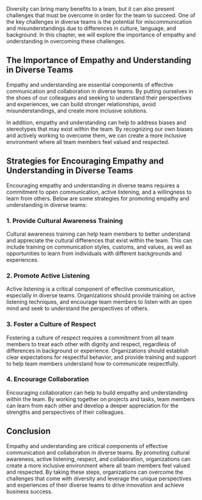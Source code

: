 
Diversity can bring many benefits to a team, but it can also present challenges that must be overcome in order for the team to succeed. One of the key challenges in diverse teams is the potential for miscommunication and misunderstandings due to differences in culture, language, and background. In this chapter, we will explore the importance of empathy and understanding in overcoming these challenges.

The Importance of Empathy and Understanding in Diverse Teams
------------------------------------------------------------

Empathy and understanding are essential components of effective communication and collaboration in diverse teams. By putting ourselves in the shoes of our colleagues and seeking to understand their perspectives and experiences, we can build stronger relationships, avoid misunderstandings, and create more inclusive solutions.

In addition, empathy and understanding can help to address biases and stereotypes that may exist within the team. By recognizing our own biases and actively working to overcome them, we can create a more inclusive environment where all team members feel valued and respected.

Strategies for Encouraging Empathy and Understanding in Diverse Teams
---------------------------------------------------------------------

Encouraging empathy and understanding in diverse teams requires a commitment to open communication, active listening, and a willingness to learn from others. Below are some strategies for promoting empathy and understanding in diverse teams:

### 1. Provide Cultural Awareness Training

Cultural awareness training can help team members to better understand and appreciate the cultural differences that exist within the team. This can include training on communication styles, customs, and values, as well as opportunities to learn from individuals with different backgrounds and experiences.

### 2. Promote Active Listening

Active listening is a critical component of effective communication, especially in diverse teams. Organizations should provide training on active listening techniques, and encourage team members to listen with an open mind and seek to understand the perspectives of others.

### 3. Foster a Culture of Respect

Fostering a culture of respect requires a commitment from all team members to treat each other with dignity and respect, regardless of differences in background or experience. Organizations should establish clear expectations for respectful behavior, and provide training and support to help team members understand how to communicate respectfully.

### 4. Encourage Collaboration

Encouraging collaboration can help to build empathy and understanding within the team. By working together on projects and tasks, team members can learn from each other and develop a deeper appreciation for the strengths and perspectives of their colleagues.

Conclusion
----------

Empathy and understanding are critical components of effective communication and collaboration in diverse teams. By promoting cultural awareness, active listening, respect, and collaboration, organizations can create a more inclusive environment where all team members feel valued and respected. By taking these steps, organizations can overcome the challenges that come with diversity and leverage the unique perspectives and experiences of their diverse teams to drive innovation and achieve business success.
